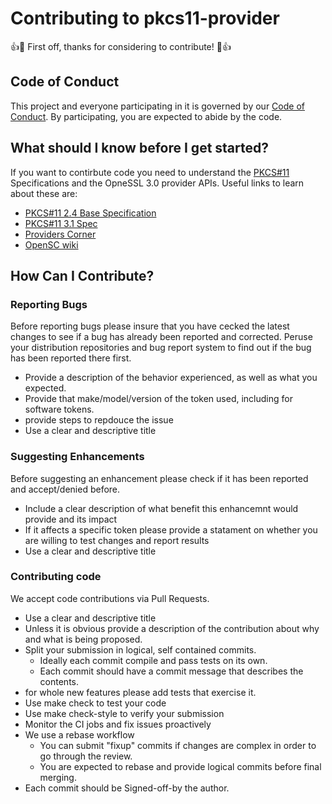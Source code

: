 # Contributing to pkcs11-provider

:+1::tada: First off, thanks for considering to contribute! :tada::+1:

## Code of Conduct

This project and everyone participating in it is governed by our [Code of Conduct](CODE_OF_CONDUCT.md).
By participating, you are expected to abide by the code.

## What should I know before I get started?

If you want to contirbute code you need to understand the [PKCS#11](https://www.oasis-open.org/committees/tc_home.php?wg_abbrev=pkcs11) Specifications and the OpneSSL 3.0 provider APIs.
Useful links to learn about these are:
- [PKCS#11 2.4 Base Specification](https://docs.oasis-open.org/pkcs11/pkcs11-base/v2.40/pkcs11-base-v2.40.html)
- [PKCS#11 3.1 Spec](https://docs.oasis-open.org/pkcs11/pkcs11-spec/v3.1/csd01/pkcs11-spec-v3.1-csd01.html)
- [Providers Corner](https://github.com/provider-corner)
- [OpenSC wiki](https://github.com/OpenSC/OpenSC/wiki)

## How Can I Contribute?

### Reporting Bugs

Before reporting bugs please insure that you have cecked the latest changes to
see if a bug has already been reported and corrected. Peruse your distribution
repositories and bug report system to find out if the bug has been reported
there first.

* Provide a description of the behavior experienced, as well as what you expected.
* Provide that make/model/version of the token used, including for software tokens.
* provide steps to repdouce the issue
* Use a clear and descriptive title

### Suggesting Enhancements

Before suggesting an enhancement please check if it has been reported and
accept/denied before.

* Include a clear description of what benefit this enhancemnt would provide and
  its impact
* If it affects a specific token please provide a statament on whether you are
  willing to test changes and report results
* Use a clear and descriptive title

### Contributing code

We accept code contributions via Pull Requests.

* Use a clear and descriptive title
* Unless it is obvious provide a description of the contribution about why and
  what is being proposed.
* Split your submission in logical, self contained commits.
  - Ideally each commit compile and pass tests on its own.
  - Each commit should have a commit message that describes the contents.
* for whole new features please add tests that exercise it.
* Use make check to test your code
* Use make check-style to verify your submission
* Monitor the CI jobs and fix issues proactively
* We use a rebase workflow
  - You can submit "fixup" commits if changes are complex in order to go through
    the review.
  - You are expected to rebase and provide logical commits before final merging.
* Each commit should be Signed-off-by the author.
